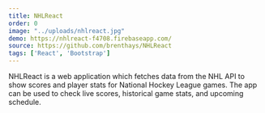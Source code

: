 ```yaml
---
title: NHLReact
order: 0
image: "../uploads/nhlreact.jpg"
demo: https://nhlreact-f4708.firebaseapp.com/
source: https://github.com/brenthays/NHLReact
tags: ['React', 'Bootstrap']
---
```


NHLReact is a web application which fetches data from the NHL API to show scores and player stats for National Hockey League games. The app can be used to check live scores, historical game stats, and upcoming schedule.
